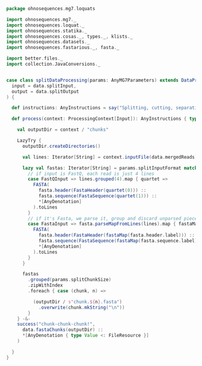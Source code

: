 
```scala
package ohnosequences.mg7.loquats

import ohnosequences.mg7._
import ohnosequences.loquat._
import ohnosequences.statika._
import ohnosequences.cosas._, types._, klists._
import ohnosequences.datasets._
import ohnosequences.fastarious._, fasta._

import better.files._
import collection.JavaConversions._


case class splitDataProcessing(params: AnyMG7Parameters) extends DataProcessingBundle()(
  input = data.splitInput,
  output = data.splitOutput
) {

  def instructions: AnyInstructions = say("Splitting, cutting, separating")

  def process(context: ProcessingContext[Input]): AnyInstructions { type Out <: OutputFiles } = {

    val outputDir = context / "chunks"

    LazyTry {
      outputDir.createDirectories()

      val lines: Iterator[String] = context.inputFile(data.mergedReads).lines

      lazy val fastas: Iterator[String] = params.splitInputFormat match {
        // if input is FastQ, each read is just 4 lines
        case FastQInput => lines.grouped(4).map { quartet =>
          FASTA(
            fasta.header(FastaHeader(quartet(0))) ::
            fasta.sequence(FastaSequence(quartet(1))) ::
            *[AnyDenotation]
          ).toLines
        }
        // if it's Fasta, we parse it, group and discard unparsed pieces
        case FastaInput => fasta.parseMapFromLines(lines).map { fastaMap =>
          FASTA(
            fasta.header(FastaHeader(fastaMap(fasta.header.label))) ::
            fasta.sequence(FastaSequence(fastaMap(fasta.sequence.label))) ::
            *[AnyDenotation]
          ).toLines
        }
      }

      fastas
        .grouped(params.splitChunkSize)
        .zipWithIndex
        .foreach { case (chunk, n) =>

          (outputDir / s"chunk.${n}.fasta")
            .overwrite(chunk.mkString("\n"))
        }
    } -&-
    success("chunk-chunk-chunk!",
      data.fastaChunks(outputDir) ::
      *[AnyDenotation { type Value <: FileResource }]
    )

  }
}

```




[main/scala/metagenomica/bio4j/taxonomyTree.scala]: ../bio4j/taxonomyTree.scala.md
[main/scala/metagenomica/bio4j/titanTaxonomyTree.scala]: ../bio4j/titanTaxonomyTree.scala.md
[main/scala/metagenomica/bundles/bio4jTaxonomy.scala]: ../bundles/bio4jTaxonomy.scala.md
[main/scala/metagenomica/bundles/blast.scala]: ../bundles/blast.scala.md
[main/scala/metagenomica/bundles/filterGIs.scala]: ../bundles/filterGIs.scala.md
[main/scala/metagenomica/bundles/flash.scala]: ../bundles/flash.scala.md
[main/scala/metagenomica/bundles/referenceDB.scala]: ../bundles/referenceDB.scala.md
[main/scala/metagenomica/bundles/referenceMap.scala]: ../bundles/referenceMap.scala.md
[main/scala/metagenomica/data.scala]: ../data.scala.md
[main/scala/metagenomica/dataflow.scala]: ../dataflow.scala.md
[main/scala/metagenomica/dataflows/noFlash.scala]: ../dataflows/noFlash.scala.md
[main/scala/metagenomica/dataflows/standard.scala]: ../dataflows/standard.scala.md
[main/scala/metagenomica/loquats/1.flash.scala]: 1.flash.scala.md
[main/scala/metagenomica/loquats/2.split.scala]: 2.split.scala.md
[main/scala/metagenomica/loquats/3.blast.scala]: 3.blast.scala.md
[main/scala/metagenomica/loquats/4.merge.scala]: 4.merge.scala.md
[main/scala/metagenomica/loquats/5.assignment.scala]: 5.assignment.scala.md
[main/scala/metagenomica/loquats/6.counting.scala]: 6.counting.scala.md
[main/scala/metagenomica/package.scala]: ../package.scala.md
[main/scala/metagenomica/parameters.scala]: ../parameters.scala.md
[test/scala/bundles.scala]: ../../../../test/scala/bundles.scala.md
[test/scala/lca.scala]: ../../../../test/scala/lca.scala.md
[test/scala/metagenomica/pipeline.scala]: ../../../../test/scala/metagenomica/pipeline.scala.md